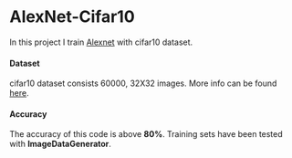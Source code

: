 # AlexNet-Cifar10

In this project I train [Alexnet](https://www.learnopencv.com/understanding-alexnet/) with cifar10 dataset.

#### Dataset   

cifar10 dataset consists 60000, 32X32 images. More info can be found [here](https://www.cs.toronto.edu/~kriz/cifar.html).
#### Accuracy

The accuracy of this code is above **80%**. Training sets have been tested with **ImageDataGenerator**.
